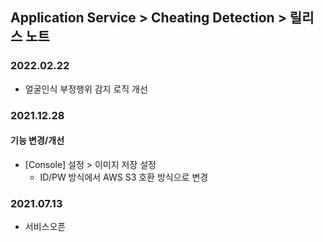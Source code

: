 ## Application Service > Cheating Detection > 릴리스 노트
### 2022.02.22
* 얼굴인식 부정행위 감지 로직 개선
### 2021.12.28
#### 기능 변경/개선
* [Console] 설정 > 이미지 저장 설정
	*  ID/PW 방식에서 AWS S3 호환 방식으로 변경
### 2021.07.13
* 서비스오픈

